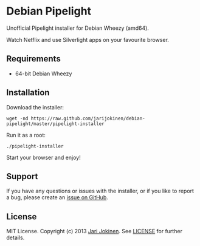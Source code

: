 # Debian Pipelight

Unofficial Pipelight installer for Debian Wheezy (amd64).

Watch Netflix and use Silverlight apps on your favourite browser.

## Requirements

* 64-bit Debian Wheezy

## Installation

Download the installer:

    wget -nd https://raw.github.com/jarijokinen/debian-pipelight/master/pipelight-installer

Run it as a root:

    ./pipelight-installer

Start your browser and enjoy!

## Support

If you have any questions or issues with the installer, or if you like to report a bug, please create an [issue on GitHub](https://github.com/jarijokinen/debian-pipelight/issues).

## License

MIT License. Copyright (c) 2013 [Jari Jokinen](http://jarijokinen.com). See [LICENSE](https://github.com/jarijokinen/debian-pipelight/blob/master/LICENSE.txt) for further details.
